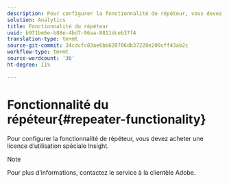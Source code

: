 ```yaml
---
description: Pour configurer la fonctionnalité de répéteur, vous devez acheter une licence d’utilisation spéciale Insight.
solution: Analytics
title: Fonctionnalité du répéteur
uuid: b971be6e-b88e-4bd7-96aa-8811dceb37f4
translation-type: tm+mt
source-git-commit: 34cdcfc83ae6bb620706db37228e200cff43ab2c
workflow-type: tm+mt
source-wordcount: '36'
ht-degree: 11%

---
```



# Fonctionnalité du répéteur{#repeater-functionality}

Pour configurer la fonctionnalité de répéteur, vous devez acheter une licence d’utilisation spéciale Insight.

>[!NOTE]
>
>Pour plus d’informations, contactez le service à la clientèle Adobe.

